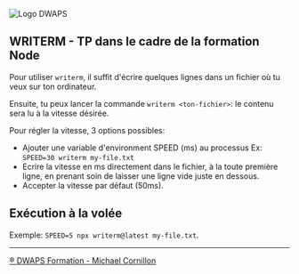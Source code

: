 ![Logo DWAPS](https://gist.githubusercontent.com/dwaps/d2808259c76563bc64a58eb9684e0f1b/raw/9a4f783adb93e7beda06b378350a75d2818fa7b2/dwaps-300.gif)

## WRITERM - TP dans le cadre de la formation Node

Pour utiliser `writerm`, il suffit d'écrire quelques lignes dans un fichier où tu veux sur ton ordinateur.

Ensuite, tu peux lancer la commande `writerm <ton-fichier>`: le contenu sera lu à la vitesse désirée.

Pour régler la vitesse, 3 options possibles:
  - Ajouter une variable d'environment SPEED (ms) au processus
    Ex: `SPEED=30 writerm my-file.txt`
  - Ecrire la vitesse en ms directement dans le fichier, à la toute première ligne, en prenant soin de laisser une ligne vide juste en dessous.
  - Accepter la vitesse par défaut (50ms).

## Exécution à la volée

Exemple: `SPEED=5 npx writerm@latest my-file.txt`.

---

[® DWAPS Formation - Michael Cornillon](https://dwaps.fr "DWAPS")